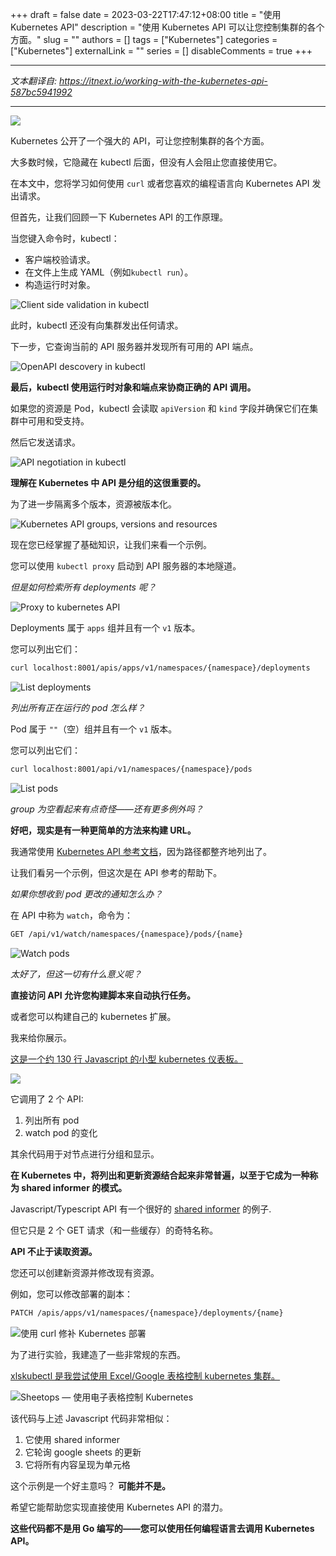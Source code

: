 +++
draft = false
date = 2023-03-22T17:47:12+08:00
title = "使用 Kubernetes API"
description = "使用 Kubernetes API 可以让您控制集群的各个方面。"
slug = ""
authors = []
tags = ["Kubernetes"]
categories = ["Kubernetes"]
externalLink = ""
series = []
disableComments = true
+++

---
*文本翻译自: https://itnext.io/working-with-the-kubernetes-api-587bc5941992*

---

![](https://miro.medium.com/v2/resize:fit:700/0*Th5qU5L4AOg9QC5Q.png)

Kubernetes 公开了一个强大的 API，可让您控制集群的各个方面。

大多数时候，它隐藏在 kubectl 后面，但没有人会阻止您直接使用它。

在本文中，您将学习如何使用 `curl` 或者您喜欢的编程语言向 Kubernetes API 发出请求。

但首先，让我们回顾一下 Kubernetes API 的工作原理。

当您键入命令时，kubectl：

- 客户端校验请求。
- 在文件上生成 YAML（例如`kubectl run`）。
- 构造运行时对象。

![Client side validation in kubectl](https://miro.medium.com/v2/resize:fit:700/0*v3ORz4nWAv-w5rKC.png)

此时，kubectl 还没有向集群发出任何请求。

下一步，它查询当前的 API 服务器并发现所有可用的 API 端点。

![OpenAPI descovery in kubectl](https://miro.medium.com/v2/resize:fit:700/0*wrHSiajOlLUZ9xX_.png)

**最后，kubectl 使用运行时对象和端点来协商正确的 API 调用。**

如果您的资源是 Pod，kubectl 会读取 `apiVersion` 和 `kind` 字段并确保它们在集群中可用和受支持。

然后它发送请求。

![API negotiation in kubectl](https://miro.medium.com/v2/resize:fit:700/0*doUoRiRC9UzsJOse.png)

**理解在 Kubernetes 中 API 是分组的这很重要的。**

为了进一步隔离多个版本，资源被版本化。

![Kubernetes API groups, versions and resources](https://miro.medium.com/v2/resize:fit:700/0*SZ2rP9HcCRWGKuoS.png)

现在您已经掌握了基础知识，让我们来看一个示例。

您可以使用 `kubectl proxy` 启动到 API 服务器的本地隧道。

*但是如何检索所有 deployments 呢？*

![Proxy to kubernetes API](https://miro.medium.com/v2/resize:fit:700/0*G-MtvhjbKRni6t58.png)

Deployments 属于 `apps` 组并且有一个 `v1` 版本。

您可以列出它们：

```sh
curl localhost:8001/apis/apps/v1/namespaces/{namespace}/deployments
```

![List deployments](https://miro.medium.com/v2/resize:fit:700/0*7SatHg1pCYATIash.png)

*列出所有正在运行的 pod 怎么样？*

Pod 属于 `""`（空）组并且有一个 `v1` 版本。

您可以列出它们：

```sh
curl localhost:8001/api/v1/namespaces/{namespace}/pods
```

![List pods](https://miro.medium.com/v2/resize:fit:700/0*s8LRlXObi7rHM2x6.png)

*group 为空看起来有点奇怪——还有更多例外吗？*

**好吧，现实是有一种更简单的方法来构建 URL。**

我通常使用 [Kubernetes API 参考文档](https://kubernetes.io/docs/reference/generated/kubernetes-api/v1.26/#list-pod-v1-core)，因为路径都整齐地列出了。

让我们看另一个示例，但这次是在 API 参考的帮助下。

*如果你想收到 pod 更改的通知怎么办？*

在 API 中称为 `watch`，命令为：

```sh
GET /api/v1/watch/namespaces/{namespace}/pods/{name}
```

![Watch pods](https://miro.medium.com/v2/resize:fit:700/0*lveeFi04s0mJEhMv.png)

*太好了，但这一切有什么意义呢？*

**直接访问 API 允许您构建脚本来自动执行任务。**

或者您可以构建自己的 kubernetes 扩展。

我来给你展示。

[这是一个约 130 行 Javascript 的小型 kubernetes 仪表板。](https://github.com/learnk8s/k8bit)

![](https://miro.medium.com/v2/resize:fit:700/0*6BJSpJC5oha9iK__.gif)

它调用了 2 个 API:

1. 列出所有 pod
2. watch pod 的变化

其余代码用于对节点进行分组和显示。

**在 Kubernetes 中，将列出和更新资源结合起来非常普遍，以至于它成为一种称为 shared informer 的模式。**

Javascript/Typescript API 有一个很好的 [shared informer](https://github.com/kubernetes-client/javascript/blob/master/examples/typescript/informer/informer.ts) 的例子.

但它只是 2 个 GET 请求（和一些缓存）的奇特名称。

**API 不止于读取资源。**

您还可以创建新资源并修改现有资源。

例如，您可以修改部署的副本：

```sh
PATCH /apis/apps/v1/namespaces/{namespace}/deployments/{name}
```

![使用 curl 修补 Kubernetes 部署](https://miro.medium.com/v2/resize:fit:700/0*hSWjviRpVrHk8fJF.png)

为了进行实验，我建造了一些非常规的东西。

[xlskubectl 是我尝试使用 Excel/Google 表格控制 kubernetes 集群。](https://github.com/learnk8s/xlskubectl)

![Sheetops — 使用电子表格控制 Kubernetes](https://miro.medium.com/v2/resize:fit:700/0*GZDAo6pMhT8Ru5wX.gif)

该代码与上述 Javascript 代码非常相似：

1. 它使用 shared informer
2. 它轮询 google sheets 的更新
3. 它将所有内容呈现为单元格

这个示例是一个好主意吗？ **可能并不是。**

希望它能帮助您实现直接使用 Kubernetes API 的潜力。

**这些代码都不是用 Go 编写的——您可以使用任何编程语言去调用 Kubernetes API。**


